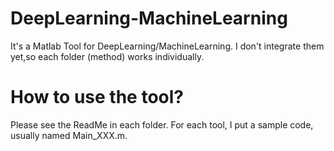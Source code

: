 # DeepLearning-MachineLearning

It's a Matlab Tool for DeepLearning/MachineLearning.
I don't integrate them yet,so each folder (method) works individually.

# How to use the tool? 
Please see the ReadMe in each folder.
For each tool, I put a sample code, usually named Main_XXX.m.


